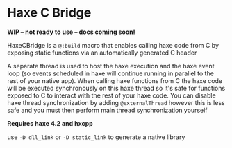 # Haxe C Bridge

**WIP – not ready to use – docs coming soon!**

HaxeCBridge is a `@:build` macro that enables calling haxe code from C by exposing static functions via an automatically generated C header

A separate thread is used to host the haxe execution and the haxe event loop (so events scheduled in haxe will continue running in parallel to the rest of your native app). When calling haxe functions from C the haxe code will be executed synchronously on this haxe thread so it's safe for functions exposed to C to interact with the rest of your haxe code. You can disable haxe thread synchronization by adding `@externalThread` however this is less safe and you must then perform main thread synchronization yourself

**Requires haxe 4.2 and hxcpp**

use `-D dll_link` or `-D static_link` to generate a native library